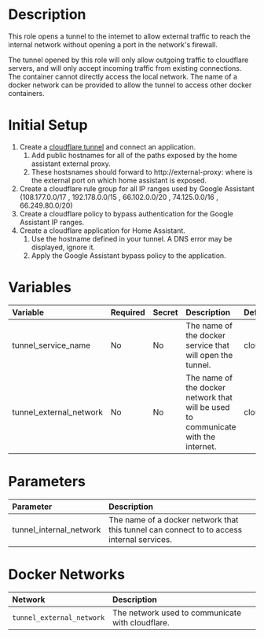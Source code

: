 # Description

This role opens a tunnel to the internet to allow external traffic to reach the internal network without opening a port
in the network's firewall.

The tunnel opened by this role will only allow outgoing traffic to cloudflare servers, and will only accept incoming
traffic from existing connections.  The container cannot directly access the local network.  The name of a docker
network can be provided to allow the tunnel to access other docker containers. 

# Initial Setup

 1. Create a [cloudflare tunnel](https://developers.cloudflare.com/cloudflare-one/connections/connect-networks/get-started/create-remote-tunnel/) and connect an application.
    1. Add public hostnames for all of the paths exposed by the home assistant external proxy.
    2. These hostsnames should forward to http://external-proxy:<PORT> where <PORT> is the external port on which home assistant is exposed.
 2. Create a cloudflare rule group for all IP ranges used by Google Assistant (108.177.0.0/17 , 192.178.0.0/15 , 66.102.0.0/20 , 74.125.0.0/16 , 66.249.80.0/20)
 3. Create a cloudflare policy to bypass authentication for the Google Assistant IP ranges.
 4. Create a cloudflare application for Home Assistant.
    1. Use the hostname defined in your tunnel.  A DNS error may be displayed, ignore it.
    2. Apply the Google Assistant bypass policy to the application.

# Variables

| Variable                | Required | Secret | Description                                                                        | Default     |
|:------------------------|:---------|:-------|:-----------------------------------------------------------------------------------|:------------|
| tunnel_service_name     | No       | No     | The name of the docker service that will open the tunnel.                          | cloudflared |
| tunnel_external_network | No       | No     | The name of the docker network that will be used to communicate with the internet. | cloudflare0 |

# Parameters

| Parameter                        | Description                                                                               |
|:---------------------------------|:------------------------------------------------------------------------------------------|
| tunnel_internal_network          | The name of a docker network that this tunnel can connect to to access internal services. |

# Docker Networks

| Network                   | Description                                      |
|:--------------------------|:-------------------------------------------------|
| `tunnel_external_network` | The network used to communicate with cloudflare. |
